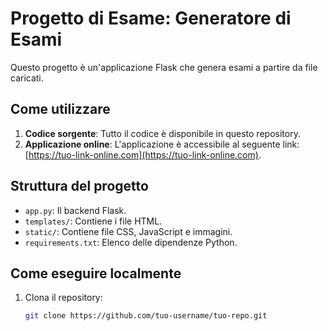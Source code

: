 # Progetto di Esame: Generatore di Esami

Questo progetto è un'applicazione Flask che genera esami a partire da file caricati.

## Come utilizzare
1. **Codice sorgente**: Tutto il codice è disponibile in questo repository.
2. **Applicazione online**: L'applicazione è accessibile al seguente link: [https://tuo-link-online.com](https://tuo-link-online.com).

## Struttura del progetto
- `app.py`: Il backend Flask.
- `templates/`: Contiene i file HTML.
- `static/`: Contiene file CSS, JavaScript e immagini.
- `requirements.txt`: Elenco delle dipendenze Python.

## Come eseguire localmente
1. Clona il repository:
   ```bash
   git clone https://github.com/tuo-username/tuo-repo.git
